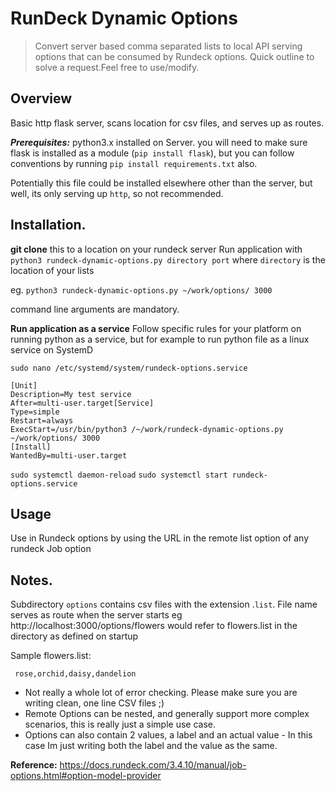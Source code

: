 # RunDeck Dynamic Options

> Convert server based comma separated lists to local API serving
> options that can be consumed by Rundeck options. Quick outline to
> solve a request.Feel free to use/modify.

## **Overview**

Basic http flask server, scans location for csv files, and serves up as routes.

***Prerequisites:***
python3.x installed on Server. 
you will need to make sure flask is installed as a module (`pip install flask`), but you can follow conventions by running `pip install requirements.txt` also. 

Potentially this file could be installed elsewhere other than the server, but well, its only serving up `http`, so not recommended.

## **Installation.**

**git clone** this to a location on your rundeck server
Run application with `python3 rundeck-dynamic-options.py directory port`
where `directory` is the location of your lists 

eg. `python3 rundeck-dynamic-options.py ~/work/options/ 3000`

command line arguments are mandatory.

**Run application as a service**
Follow specific rules for your platform on running python as a service, but for example to run python file as a linux service on SystemD


`sudo nano /etc/systemd/system/rundeck-options.service` 

    [Unit]  
    Description=My test service  
    After=multi-user.target[Service]  
    Type=simple  
    Restart=always  
    ExecStart=/usr/bin/python3 /~/work/rundeck-dynamic-options.py ~/work/options/ 3000
    [Install]  
    WantedBy=multi-user.target

`sudo systemctl daemon-reload`
`sudo systemctl start rundeck-options.service`

## **Usage**
Use in Rundeck options by using the URL in the remote list option of any rundeck Job option

## **Notes.**

Subdirectory `options` contains csv files  with the extension .`list`. File name serves as route when the server starts
eg
http://localhost:3000/options/flowers 
would refer to flowers.list in the directory as defined on startup

Sample flowers.list:
   

     rose,orchid,daisy,dandelion


 - Not really a whole lot of error checking. Please make sure you are writing clean, one line CSV files ;)
 - Remote Options can be nested, and generally support more complex scenarios, this is really just a simple use case.
 - Options can also contain 2 values, a label and an actual value - In this case Im just writing both the label and the value as the same.


**Reference:**
https://docs.rundeck.com/3.4.10/manual/job-options.html#option-model-provider

